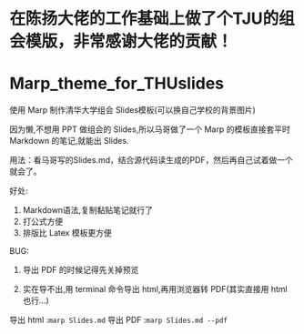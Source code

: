 # 在陈扬大佬的工作基础上做了个TJU的组会模版，非常感谢大佬的贡献！
# Marp_theme_for_THUslides
使用 Marp 制作清华大学组会 Slides模板(可以换自己学校的背景图片)

因为懒,不想用 PPT 做组会的 Slides,所以马哥做了一个 Marp 的模板直接套平时 Markdown 的笔记,就能出 Slides.

用法：看马哥写的Slides.md，结合源代码读生成的PDF，然后再自己试着做一个就会了。

好处:

1. Markdown语法,复制黏贴笔记就行了
2. 打公式方便
3. 排版比 Latex 模板更方便

BUG:
1. 导出 PDF 的时候记得先关掉预览

2. 实在导不出,用 terminal 命令导出 html,再用浏览器转 PDF(其实直接用 html 也行...)

导出 html :`marp Slides.md`
导出 PDF :`marp Slides.md --pdf`
